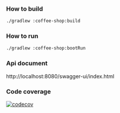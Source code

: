 ### How to build
```bash
./gradlew :coffee-shop:build
```

### How to run
```bash
./gradlew :coffee-shop:bootRun
```

### Api document
http://localhost:8080/swagger-ui/index.html

### Code coverage
[![codecov](https://codecov.io/gh/thachlp/second-brain/branch/main/graph/badge.svg?token=EO2GT1S5TB)](https://codecov.io/gh/thachlp/second-brain)

